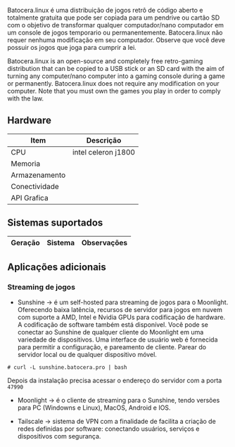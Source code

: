 Batocera.linux é uma distribuição de jogos retrô de código aberto e totalmente gratuita que pode ser copiada para um pendrive ou cartão SD com o objetivo de transformar qualquer computador/nano computador em um console de jogos temporario ou permanentemente. Batocera.linux não requer nenhuma modificação em seu computador. Observe que você deve possuir os jogos que joga para cumprir a lei.

Batocera.linux is an open-source and completely free retro-gaming distribution that can be copied to a USB stick or an SD card with the aim of turning any computer/nano computer into a gaming console during a game or permanently. Batocera.linux does not require any modification on your computer. Note that you must own the games you play in order to comply with the law.


## Hardware

Item | Descrição
--|--
CPU | intel celeron j1800
Memoria |
Armazenamento |
Conectividade |
API Grafica |


## Sistemas suportados

Geração | Sistema | Observações
--|--|--

## Aplicações adicionais

### Streaming  de jogos

* Sunshine -> é um self-hosted para streaming de jogos para o Moonlight. Oferecendo baixa latência, recursos de servidor para jogos em nuvem com suporte a AMD, Intel e Nvidia GPUs para codificação de hardware. A codificação de software também está disponível. Você pode se conectar ao Sunshine de qualquer cliente do Moonlight em uma variedade de dispositivos. Uma interface de usuário web é fornecida para permitir a configuração, e pareamento de cliente. Parear do servidor local ou de qualquer dispositivo móvel.

~~~~shell
# curl -L sunshine.batocera.pro | bash
~~~~

Depois da instalação precisa acessar o endereço do servidor com a porta ``47990``

* Moonlight -> é o cliente de streaming para o Sunshine, tendo versões para PC (Windowns e Linux), MacOS, Android e IOS.

* Tailscale -> sistema de VPN com a finalidade de facilita a criação de redes definidas por software: conectando usuários, serviços e dispositivos com segurança.
